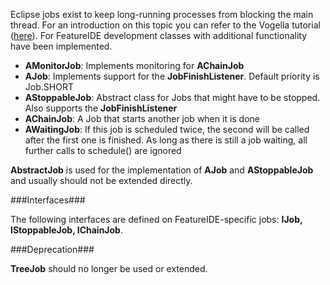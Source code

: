 Eclipse jobs exist to keep long-running processes from blocking the main thread. For an introduction on this topic you can refer to the Vogella tutorial ([here](http://www.vogella.com/tutorials/EclipseJobs/article.html)).
For FeatureIDE development classes with additional functionality have been implemented. 

* **AMonitorJob**: Implements monitoring for **AChainJob**
* **AJob**: Implements support for the **JobFinishListener**. Default priority is Job.SHORT
* **AStoppableJob**: Abstract class for Jobs that might have to be stopped. Also supports the **JobFinishListener**
* **AChainJob**: A Job that starts another job when it is done
* **AWaitingJob**: If this job is scheduled twice, the second will be called after the first one is finished. As long as there is still a job waiting, all further calls to schedule() are ignored

**AbstractJob** is used for the implementation of **AJob** and **AStoppableJob** and usually should not be extended directly.

###Interfaces###

The following interfaces are defined on FeatureIDE-specific jobs: **IJob, IStoppableJob, IChainJob**.

###Deprecation###

**TreeJob** should no longer be used or extended. 